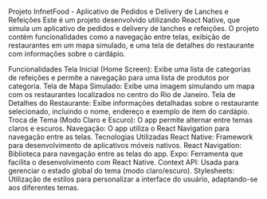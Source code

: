 Projeto InfnetFood - Aplicativo de Pedidos e Delivery de Lanches e Refeições
Este é um projeto desenvolvido utilizando React Native, que simula um aplicativo de pedidos e delivery de lanches e refeições. O projeto contém funcionalidades como a navegação entre telas, exibição de restaurantes em um mapa simulado, e uma tela de detalhes do restaurante com informações sobre o cardápio.

Funcionalidades
Tela Inicial (Home Screen): Exibe uma lista de categorias de refeições e permite a navegação para uma lista de produtos por categoria.
Tela de Mapa Simulado: Exibe uma imagem simulando um mapa com os restaurantes localizados no centro do Rio de Janeiro.
Tela de Detalhes do Restaurante: Exibe informações detalhadas sobre o restaurante selecionado, incluindo o nome, endereço e exemplo de item do cardápio.
Troca de Tema (Modo Claro e Escuro): O app permite alternar entre temas claros e escuros.
Navegação: O app utiliza o React Navigation para navegação entre as telas.
Tecnologias Utilizadas
React Native: Framework para desenvolvimento de aplicativos móveis nativos.
React Navigation: Biblioteca para navegação entre as telas do app.
Expo: Ferramenta que facilita o desenvolvimento com React Native.
Context API: Usada para gerenciar o estado global do tema (modo claro/escuro).
Stylesheets: Utilização de estilos para personalizar a interface do usuário, adaptando-se aos diferentes temas.

